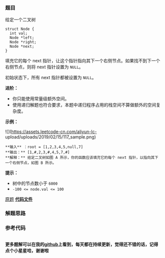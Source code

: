 ### 题目
给定一个二叉树

    
    
    struct Node {
      int val;
      Node *left;
      Node *right;
      Node *next;
    }

填充它的每个 next 指针，让这个指针指向其下一个右侧节点。如果找不到下一个右侧节点，则将 next 指针设置为 `NULL`。

初始状态下，所有 next 指针都被设置为 `NULL`。



**进阶：**

  * 你只能使用常量级额外空间。
  * 使用递归解题也符合要求，本题中递归程序占用的栈空间不算做额外的空间复杂度。



**示例：**

![](https://assets.leetcode-cn.com/aliyun-lc-
upload/uploads/2019/02/15/117_sample.png)

    
    
    **输入** ：root = [1,2,3,4,5,null,7]
    **输出：** [1,#,2,3,#,4,5,7,#]
    **解释：** 给定二叉树如图 A 所示，你的函数应该填充它的每个 next 指针，以指向其下一个右侧节点，如图 B 所示。



**提示：**

  * 树中的节点数小于 `6000`
  * `-100 <= node.val <= 100`



[原题](https://leetcode-cn.com/problems/populating-next-right-pointers-in-each-node-ii/)    **[代码文件]()**


### 解题思路




### 参考代码

```go


```




**更多题解可以在我的[github](https://github.com/LZH139/leetcode_Go)上看到，每天都在持续更新，觉得还不错的话，记得点个小星星哈，谢谢啦**
